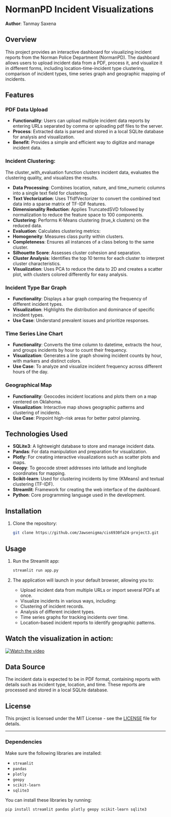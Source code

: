 # NormanPD Incident Visualizations

**Author**: Tanmay Saxena

## Overview

This project provides an interactive dashboard for visualizing incident reports from the Norman Police Department (NormanPD). The dashboard allows users to upload incident data from a PDF, process it, and visualize it in different forms, including location-time-incident type clustering, comparison of incident types, time series graph and geographic mapping of incidents.

## Features

### PDF Data Upload
- **Functionality**: Users can upload multiple incident data reports by entering URLs separated by comma or uploading pdf files to the server.
- **Process**: Extracted data is parsed and stored in a local SQLite database for analysis and visualization.
- **Benefit**: Provides a simple and efficient way to digitize and manage incident data.

### Incident Clustering: 

The cluster_with_evaluation function clusters incident data, evaluates the clustering quality, and visualizes the results.

- **Data Processing**: Combines location, nature, and time_numeric columns into a single text field for clustering.
- **Text Vectorization**: Uses TfidfVectorizer to convert the combined text data into a sparse matrix of TF-IDF features.
- **Dimensionality Reduction**: Applies TruncatedSVD followed by normalization to reduce the feature space to 100 components.
- **Clustering**: Performs K-Means clustering (true_k clusters) on the reduced data.
- **Evaluation**: Calculates clustering metrics:
- **Homogeneity**: Measures class purity within clusters.
- **Completeness**: Ensures all instances of a class belong to the same cluster.  
- **Silhouette Score**: Assesses cluster cohesion and separation.  
- **Cluster Analysis**: Identifies the top 10 terms for each cluster to interpret cluster characteristics.  
- **Visualization**: Uses PCA to reduce the data to 2D and creates a scatter plot, with clusters colored differently for easy analysis.

### Incident Type Bar Graph
- **Functionality**: Displays a bar graph comparing the frequency of different incident types.
- **Visualization**: Highlights the distribution and dominance of specific incident types.
- **Use Case**: Understand prevalent issues and prioritize responses.

### Time Series Line Chart

- **Functionality**: Converts the time column to datetime, extracts the hour, and groups incidents by hour to count their frequency.
- **Visualization**: Generates a line graph showing incident counts by hour, with markers and distinct colors.
- **Use Case**: To analyze and visualize incident frequency across different hours of the day.

### Geographical Map
- **Functionality**: Geocodes incident locations and plots them on a map centered on Oklahoma.
- **Visualization**: Interactive map shows geographic patterns and clustering of incidents.
- **Use Case**: Pinpoint high-risk areas for better patrol planning.

## Technologies Used

- **SQLite3**: A lightweight database to store and manage incident data.
- **Pandas**: For data manipulation and preparation for visualization.
- **Plotly**: For creating interactive visualizations such as scatter plots and maps.
- **Geopy**: To geocode street addresses into latitude and longitude coordinates for mapping.
- **Scikit-learn**: Used for clustering incidents by time (KMeans) and textual clustering (TF-IDF).
- **Streamlit**: Framework for creating the web interface of the dashboard.
- **Python**: Core programming language used in the development.

## Installation

1. Clone the repository:
   ```bash
   git clone https://github.com/Jawsenigma/cis6930fa24-project3.git
   ```

## Usage

1. Run the Streamlit app:
   ```bash
   streamlit run app.py
   ```

2. The application will launch in your default browser, allowing you to:

   - Upload incident data from multiple URLs or import several PDFs at once.
   - Visualize incidents in various ways, including:
   - Clustering of incident records.
   - Analysis of different incident types.
   - Time series graphs for tracking incidents over time.
   - Location-based incident reports to identify geographic patterns.


## Watch the visualization in action:

[![Watch the video](https://img.youtube.com/vi/fDZCZ9UaDdg/0.jpg)](https://www.youtube.com/watch?v=fDZCZ9UaDdg)


## Data Source

The incident data is expected to be in PDF format, containing reports with details such as incident type, location, and time. These reports are processed and stored in a local SQLite database.

## License

This project is licensed under the MIT License - see the [LICENSE](LICENSE) file for details.

---

### Dependencies

Make sure the following libraries are installed:

- `streamlit`
- `pandas`
- `plotly`
- `geopy`
- `scikit-learn`
- `sqlite3`

You can install these libraries by running:

```bash
pip install streamlit pandas plotly geopy scikit-learn sqlite3
```
